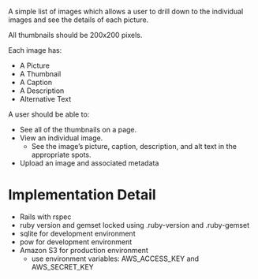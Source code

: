 A simple list of images which allows a user to drill down to the individual 
images and see the details of each picture.

All thumbnails should be 200x200 pixels.

Each image has:

   * A Picture
   * A Thumbnail
   * A Caption
   * A Description
   * Alternative Text

A user should be able to:

   * See all of the thumbnails on a page.
   * View an individual image.
      *  See the image’s picture, caption, description, and alt text in the appropriate spots.
   * Upload an image and associated metadata


# Implementation Detail

  * Rails with rspec
  * ruby version and gemset locked using .ruby-version and .ruby-gemset
  * sqlite for development environment
  * pow for development environment
  * Amazon S3 for production environment
    * use environment variables: AWS_ACCESS_KEY and AWS_SECRET_KEY


